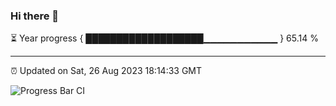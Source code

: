 ### Hi there 👋

⏳ Year progress { ███████████████████▁▁▁▁▁▁▁▁▁▁▁ } 65.14 %

---

⏰ Updated on Sat, 26 Aug 2023 18:14:33 GMT

![Progress Bar CI](https://github.com/liununu/liununu/workflows/Progress%20Bar%20CI/badge.svg)
